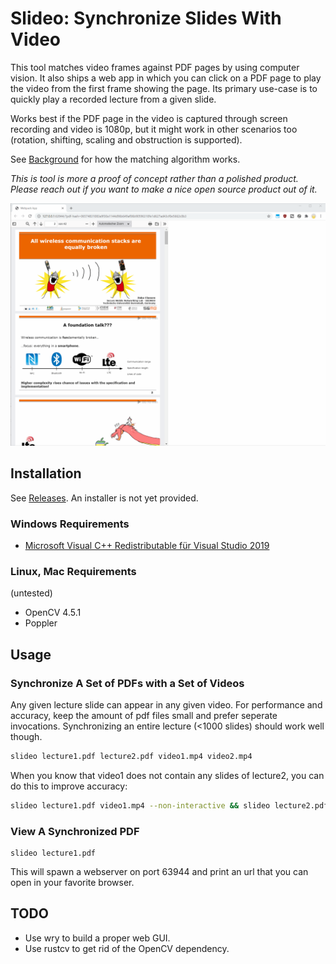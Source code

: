 # Slideo: Synchronize Slides With Video

This tool matches video frames against PDF pages by using computer vision.
It also ships a web app in which you can click on a PDF page to play the video from the first frame showing the page.
Its primary use-case is to quickly play a recorded lecture from a given slide.

Works best if the PDF page in the video is captured through screen recording and video is 1080p, but it might work in other scenarios too (rotation, shifting, scaling and obstruction is supported).

See [Background](./background.md) for how the matching algorithm works.

_This is tool is more a proof of concept rather than a polished product. Please reach out if you want to make a nice open source product out of it._

![](./docs/demo.gif)

## Installation

See [Releases](https://github.com/hediet/slideo/releases).
An installer is not yet provided.

### Windows Requirements

-   [Microsoft Visual C++ Redistributable für Visual Studio 2019](https://visualstudio.microsoft.com/de/downloads/#microsoft-visual-c-redistributable-for-visual-studio-2019)

### Linux, Mac Requirements

(untested)

-   OpenCV 4.5.1
-   Poppler

## Usage

### Synchronize A Set of PDFs with a Set of Videos

Any given lecture slide can appear in any given video.
For performance and accuracy, keep the amount of pdf files small and prefer seperate invocations.
Synchronizing an entire lecture (<1000 slides) should work well though.

```sh
slideo lecture1.pdf lecture2.pdf video1.mp4 video2.mp4
```

When you know that video1 does not contain any slides of lecture2, you can do this to improve accuracy:

```sh
slideo lecture1.pdf video1.mp4 --non-interactive && slideo lecture2.pdf video2.mp4 --non-interactive
```

### View A Synchronized PDF

```
slideo lecture1.pdf
```

This will spawn a webserver on port 63944 and print an url that you can open in your favorite browser.

## TODO

-   Use wry to build a proper web GUI.
-   Use rustcv to get rid of the OpenCV dependency.
